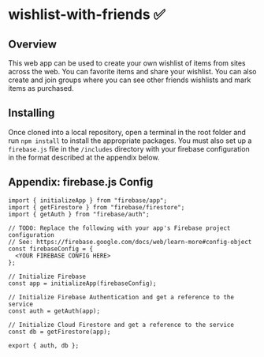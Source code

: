 # wishlist-with-friends ✅
## Overview 
This web app can be used to create your own wishlist of items from sites across the web. You can favorite items and share your wishlist. You can also create and join groups where you can see other friends wishlists and mark items as purchased. 

## Installing
Once cloned into a local repository, open a terminal in the root folder and run `npm install` to install the appropriate packages. You must also set up a `firebase.js` file in the `/includes` directory with your firebase configuration in the format described at the appendix below.

## Appendix: firebase.js Config
```
import { initializeApp } from "firebase/app";
import { getFirestore } from "firebase/firestore";
import { getAuth } from "firebase/auth";

// TODO: Replace the following with your app's Firebase project configuration
// See: https://firebase.google.com/docs/web/learn-more#config-object
const firebaseConfig = {
  <YOUR FIREBASE CONFIG HERE>
};

// Initialize Firebase
const app = initializeApp(firebaseConfig);

// Initialize Firebase Authentication and get a reference to the service
const auth = getAuth(app);

// Initialize Cloud Firestore and get a reference to the service
const db = getFirestore(app);

export { auth, db };
```

